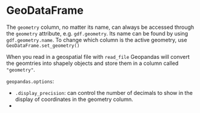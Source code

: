 # GeoDataFrame 

The `geometry` column, no matter its name, can always be accessed through the `geometry` attribute, e.g. `gdf.geometry`.
Its name can be found by using `gdf.geometry.name`.
To change which column is the active geometry, use `GeoDataFrame.set_geometry()`  

When you read in a geospatial file with `read_file` Geopandas will convert the geomtries into shapely objects and store them in a column called `"geometry"`.

`geopandas.options`:
- `.display_precision`: can control the number of decimals to show in the display of coordinates in the geometry column.  
- 
